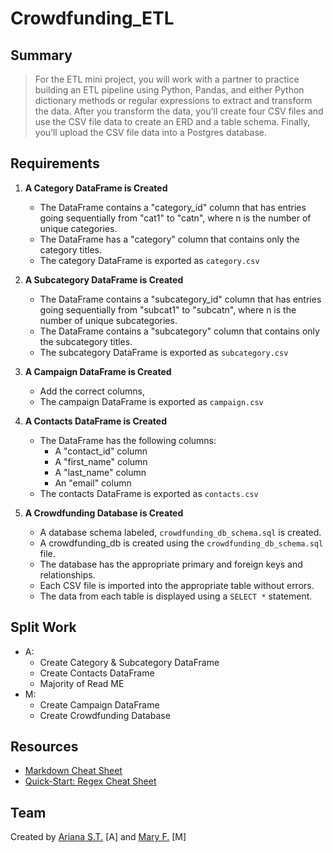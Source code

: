 # Crowdfunding_ETL

## Summary
> For the ETL mini project, you will work with a partner to practice building an ETL pipeline using Python, Pandas, and either Python dictionary methods or regular expressions to extract and transform the data. After you transform the data, you'll create four CSV files and use the CSV file data to create an ERD and a table schema. Finally, you’ll upload the CSV file data into a Postgres database.

## Requirements
1.  **A Category DataFrame is Created**
       - The DataFrame contains a "category_id" column that has entries going sequentially from "cat1" to "catn", where n is the number of unique categories.
       - The DataFrame has a "category" column that contains only the category titles.
       - The category DataFrame is exported as `category.csv`

3. **A Subcategory DataFrame is Created**
    - The DataFrame contains a "subcategory_id" column that has entries going sequentially from "subcat1" to "subcatn", where n is the number of unique subcategories.
   - The DataFrame contains a "subcategory" column that contains only the subcategory titles.
   - The subcategory DataFrame is exported as `subcategory.csv`

5. **A Campaign DataFrame is Created**
   - Add the correct columns,
   - The campaign DataFrame is exported as `campaign.csv`

6. **A Contacts DataFrame is Created**
   - The DataFrame has the following columns:
        - A "contact_id" column
        - A "first_name" column
        - A "last_name" column
        - An "email" column
    - The contacts DataFrame is exported as `contacts.csv`

7. **A Crowdfunding Database is Created**
   - A database schema labeled, `crowdfunding_db_schema.sql` is created.
   - A crowdfunding_db is created using the `crowdfunding_db_schema.sql` file.
   - The database has the appropriate primary and foreign keys and relationships.
   - Each CSV file is imported into the appropriate table without errors.
   - The data from each table is displayed using a `SELECT *` statement.

## Split Work
- A:
    - Create Category & Subcategory DataFrame
    - Create Contacts DataFrame
    - Majority of Read ME
- M:
    - Create Campaign DataFrame
    - Create Crowdfunding Database

## Resources
- [Markdown Cheat Sheet](https://www.markdownguide.org/cheat-sheet/)
- [Quick-Start: Regex Cheat Sheet](https://www.rexegg.com/regex-quickstart.html)

## Team
Created by [Ariana S.T.](https://github.com/asosatrejo) [A] and [Mary F.](https://github.com/mfeas/) [M]
